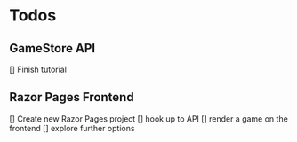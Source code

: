 # Todos

## GameStore API
[] Finish tutorial

## Razor Pages Frontend
[] Create new Razor Pages project
[] hook up to API
[] render a game on the frontend
[] explore further options